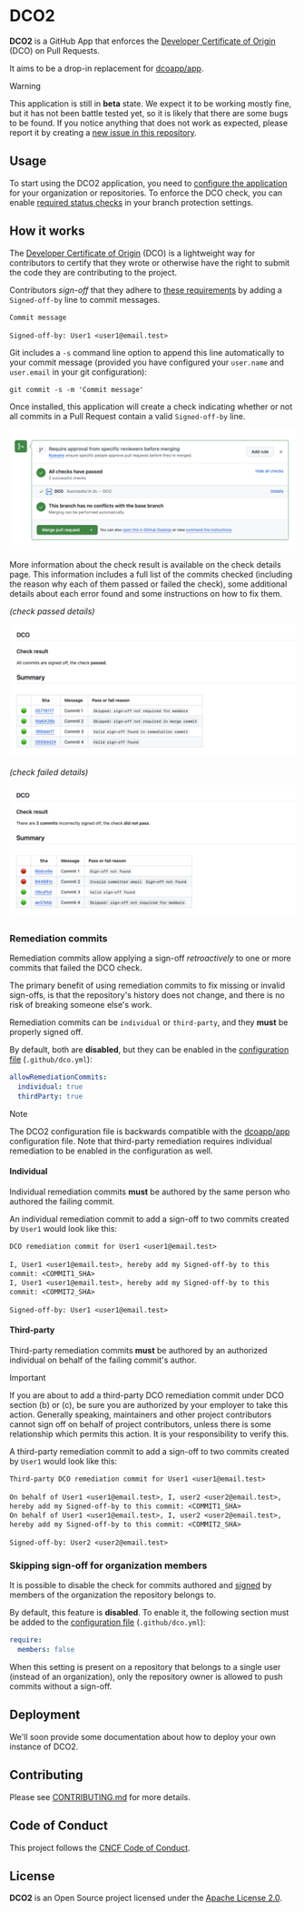 # DCO2

**DCO2** is a GitHub App that enforces the [Developer Certificate of Origin](https://developercertificate.org/) (DCO) on Pull Requests.

It aims to be a drop-in replacement for [dcoapp/app](https://github.com/dcoapp/app).

> [!WARNING]
> This application is still in **beta** state. We expect it to be working mostly fine, but it has not been battle tested yet, so it is likely that there are some bugs to be found. If you notice anything that does not work as expected, please report it by creating a [new issue in this repository](https://github.com/cncf/dco2/issues/new).

## Usage

To start using the DCO2 application, you need to [configure the application](https://github.com/apps/dco-2) for your organization or repositories. To enforce the DCO check, you can enable [required status checks](https://docs.github.com/en/repositories/configuring-branches-and-merges-in-your-repository/managing-protected-branches/about-protected-branches) in your branch protection settings.

## How it works

The [Developer Certificate of Origin](https://developercertificate.org) (DCO) is a lightweight way for contributors to certify that they wrote or otherwise have the right to submit the code they are contributing to the project.

Contributors *sign-off* that they adhere to [these requirements](https://developercertificate.org) by adding a `Signed-off-by` line to commit messages.

```text
Commit message

Signed-off-by: User1 <user1@email.test>
```

Git includes a `-s` command line option to append this line automatically to your commit message (provided you have configured your `user.name` and `user.email` in your git configuration):

```text
git commit -s -m 'Commit message'
```

Once installed, this application will create a check indicating whether or not all commits in a Pull Request contain a valid `Signed-off-by` line.

![check-passed](docs/screenshots/check-passed.png)

More information about the check result is available on the check details page. This information includes a full list of the commits checked (including the reason why each of them passed or failed the check), some additional details about each error found and some instructions on how to fix them.

*(check passed details)*

![check-passed-details](docs/screenshots/check-passed-details.png)

*(check failed details)*

![check-failed-details](docs/screenshots/check-failed-details.png)

### Remediation commits

Remediation commits allow applying a sign-off *retroactively* to one or more commits that failed the DCO check.

The primary benefit of using remediation commits to fix missing or invalid sign-offs, is that the repository's history does not change, and there is no risk of breaking someone else's work.

Remediation commits can be `individual` or `third-party`, and they **must** be properly signed off.

By default, both are **disabled**, but they can be enabled in the [configuration file](docs/config/dco.yml) (`.github/dco.yml`):

```yaml
allowRemediationCommits:
  individual: true
  thirdParty: true
```

> [!NOTE]
> The DCO2 configuration file is backwards compatible with the [dcoapp/app](https://github.com/dcoapp/app) configuration file. Note that third-party remediation requires individual remediation to be enabled in the configuration as well.

#### Individual

Individual remediation commits **must** be authored by the same person who authored the failing commit.

An individual remediation commit to add a sign-off to two commits created by `User1` would look like this:

```text
DCO remediation commit for User1 <user1@email.test>

I, User1 <user1@email.test>, hereby add my Signed-off-by to this commit: <COMMIT1_SHA>
I, User1 <user1@email.test>, hereby add my Signed-off-by to this commit: <COMMIT2_SHA>

Signed-off-by: User1 <user1@email.test>
```

#### Third-party

Third-party remediation commits **must** be authored by an authorized individual on behalf of the failing commit's author.

> [!IMPORTANT]
> If you are about to add a third-party DCO remediation commit under DCO section (b) or (c), be sure you are authorized by your employer to take this action. Generally speaking, maintainers and other project contributors cannot sign off on behalf of project contributors, unless there is some relationship which permits this action. It is your responsibility to verify this.

A third-party remediation commit to add a sign-off to two commits created by `User1` would look like this:

```text
Third-party DCO remediation commit for User1 <user1@email.test>

On behalf of User1 <user1@email.test>, I, user2 <user2@email.test>, hereby add my Signed-off-by to this commit: <COMMIT1_SHA>
On behalf of User1 <user1@email.test>, I, user2 <user2@email.test>, hereby add my Signed-off-by to this commit: <COMMIT2_SHA>

Signed-off-by: User2 <user2@email.test>
```

### Skipping sign-off for organization members

It is possible to disable the check for commits authored and [signed](https://help.github.com/articles/signing-commits-using-gpg/) by members of the organization the repository belongs to.

By default, this feature is **disabled**. To enable it, the following section must be added to the [configuration file](docs/config/dco.yml) (`.github/dco.yml`):

```yaml
require:
  members: false
```

When this setting is present on a repository that belongs to a single user (instead of an organization), only the repository owner is allowed to push commits without a sign-off.

## Deployment

We'll soon provide some documentation about how to deploy your own instance of DCO2.

## Contributing

Please see [CONTRIBUTING.md](./CONTRIBUTING.md) for more details.

## Code of Conduct

This project follows the [CNCF Code of Conduct](https://github.com/cncf/foundation/blob/master/code-of-conduct.md).

## License

**DCO2** is an Open Source project licensed under the [Apache License 2.0](https://www.apache.org/licenses/LICENSE-2.0).
